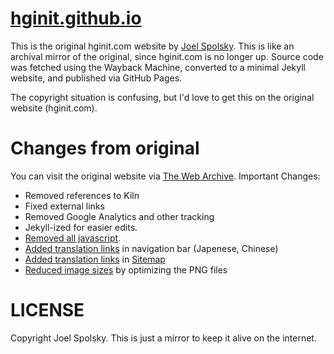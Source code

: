 # [hginit.github.io](https://hginit.github.io)

This is the original hginit.com website by [Joel Spolsky](https://www.joelonsoftware.com/). This is like an archival mirror of the original, since hginit.com is no longer up. Source code was fetched using the Wayback Machine, converted to a minimal Jekyll website, and published via GitHub Pages.

The copyright situation is confusing, but I'd love to get this on the original website (hginit.com).

# Changes from original

You can visit the original website via [The Web Archive](https://web.archive.org/web/20180926172759/http://hginit.com/). Important Changes:

- Removed references to Kiln
- Fixed external links
- Removed Google Analytics and other tracking
- Jekyll-ized for easier edits.
- [Removed all javascript](https://github.com/hginit/hginit.github.io/commit/9224bd8dc466ea264c9c275343509f2bfd2e5325).
- [Added translation links](https://github.com/hginit/hginit.github.io/commit/2a7d7ab1db0935c1ad7ac12d225cd7cedb36a778) in navigation bar (Japenese, Chinese)
- [Added translation links](https://github.com/hginit/hginit.github.io/commit/7910cb82eff9dc32c74227ca22f80db72ecff15d) in [Sitemap](https://hginit.github.io/sitemap.xml)
- [Reduced image sizes](https://github.com/hginit/hginit.github.io/commit/af01f5252abe904136e7252e9e519d1f4804554a) by optimizing the PNG files

# LICENSE

Copyright Joel Spolsky. This is just a mirror to keep it alive on the internet.